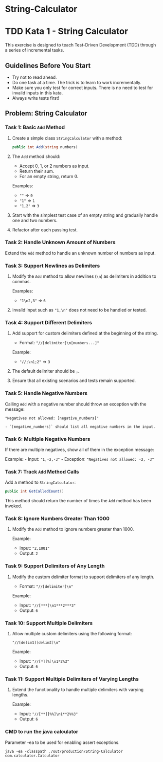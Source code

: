 # String-Calculator

# TDD Kata 1 - String Calculator

This exercise is designed to teach Test-Driven Development (TDD) through a series of incremental tasks.

## Guidelines Before You Start
- Try not to read ahead.
- Do one task at a time. The trick is to learn to work incrementally.
- Make sure you only test for correct inputs. There is no need to test for invalid inputs in this kata.
- Always write tests first!

## Problem: String Calculator

### Task 1: Basic `Add` Method
1. Create a simple class `StringCalculator` with a method:
   ```csharp
   public int Add(string numbers)
   ```
2. The `Add` method should:
    - Accept 0, 1, or 2 numbers as input.
    - Return their sum.
    - For an empty string, return 0.

   Examples:
    - `""` => `0`
    - `"1"` => `1`
    - `"1,2"` => `3`

3. Start with the simplest test case of an empty string and gradually handle one and two numbers.
4. Refactor after each passing test.

### Task 2: Handle Unknown Amount of Numbers
Extend the `Add` method to handle an unknown number of numbers as input.

### Task 3: Support Newlines as Delimiters
1. Modify the `Add` method to allow newlines (`\n`) as delimiters in addition to commas.

   Examples:
    - `"1\n2,3"` => `6`

2. Invalid input such as `"1,\n"` does not need to be handled or tested.

### Task 4: Support Different Delimiters
1. Add support for custom delimiters defined at the beginning of the string.
    - Format: `"//[delimiter]\n[numbers...]"`

   Example:
    - `"//;\n1;2"` => `3`

2. The default delimiter should be `;`.
3. Ensure that all existing scenarios and tests remain supported.

### Task 5: Handle Negative Numbers
Calling `Add` with a negative number should throw an exception with the message:
   ```
   "Negatives not allowed: [negative_numbers]"
   ```
    - `[negative_numbers]` should list all negative numbers in the input.

### Task 6: Multiple Negative Numbers
If there are multiple negatives, show all of them in the exception message:

Example:
    - Input: `"1,-2,-3"`
    - Exception: `"Negatives not allowed: -2, -3"`

### Task 7: Track `Add` Method Calls
Add a method to `StringCalculator`:
```csharp
public int GetCalledCount()
```
This method should return the number of times the `Add` method has been invoked.

### Task 8: Ignore Numbers Greater Than 1000
1. Modify the `Add` method to ignore numbers greater than 1000.

   Example:
    - Input: `"2,1001"`
    - Output: `2`

### Task 9: Support Delimiters of Any Length
1. Modify the custom delimiter format to support delimiters of any length.
    - Format: `"//[delimiter]\n"`

   Example:
    - Input: `"//[***]\n1***2***3"`
    - Output: `6`

### Task 10: Support Multiple Delimiters
1. Allow multiple custom delimiters using the following format:
   ```
   "//[delim1][delim2]\n"
   ```

   Example:
    - Input: `"//[*][%]\n1*2%3"`
    - Output: `6`

### Task 11: Support Multiple Delimiters of Varying Lengths
1. Extend the functionality to handle multiple delimiters with varying lengths.

   Example:
    - Input: `"//[**][%%]\n1**2%%3"`
    - Output: `6`

### CMD to run the java calculator

Parameter -ea to be used for enabling assert exceptions.

`java -ea -classpath ./out/production/String-Calculator com.calculator.Calculator`
